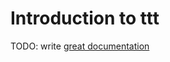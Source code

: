 # Introduction to ttt

TODO: write [great documentation](http://jacobian.org/writing/great-documentation/what-to-write/)
